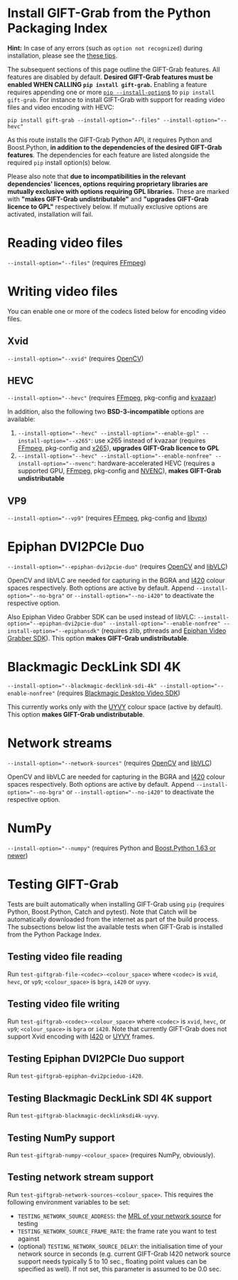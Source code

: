 # Install GIFT-Grab from the Python Packaging Index

**Hint:** In case of any errors (such as `option not recognized`) during installation, please see the [these tips](tips.md#gift-grab-caveats).

The subsequent sections of this page outline the GIFT-Grab features.
All features are disabled by default.
**Desired GIFT-Grab features must be enabled WHEN CALLING `pip install gift-grab`.**
Enabling a feature requires appending one or more [`pip --install-option`s][pip-install-ops] to `pip install gift-grab`.
For instance to install GIFT-Grab with support for reading video files and video encoding with HEVC:

```
pip install gift-grab --install-option="--files" --install-option="--hevc"
```

[pip-install-ops]: https://pip.pypa.io/en/stable/reference/pip_install/#cmdoption-install-option

As this route installs the GIFT-Grab Python API, it requires Python and Boost.Python, **in addition to the dependencies of the desired GIFT-Grab features**.
The dependencies for each feature are listed alongside the required `pip` install option(s) below.

Please also note that **due to incompatibilities in the relevant dependencies' licences, options requiring proprietary libraries are mutually exclusive with options requiring GPL libraries.**
These are marked with **"makes GIFT-Grab undistributable"** and **"upgrades GIFT-Grab licence to GPL"** respectively below.
If mutually exclusive options are activated, installation will fail.


# Reading video files

`--install-option="--files"` (requires [FFmpeg](tips.md#ffmpeg))


# Writing video files

You can enable one or more of the codecs listed below for encoding video files.

## Xvid

`--install-option="--xvid"` (requires [OpenCV](tips.md#opencv))

## HEVC

`--install-option="--hevc"` (requires [FFmpeg](tips.md#ffmpeg), pkg-config and [kvazaar](tips.md#kvazaar))

In addition, also the following two **BSD-3-incompatible** options are available:

1. `--install-option="--hevc" --install-option="--enable-gpl" --install-option="--x265"`: use x265 instead of kvazaar (requires [FFmpeg](tips.md#ffmpeg), pkg-config and [x265](tips.md#x265)), **upgrades GIFT-Grab licence to GPL**
2. `--install-option="--hevc" --install-option="--enable-nonfree" --install-option="--nvenc"`: hardware-accelerated HEVC (requires a supported GPU, [FFmpeg](tips.md#ffmpeg), pkg-config and [NVENC](tips.md#nvenc)), **makes GIFT-Grab undistributable**

## VP9

`--install-option="--vp9"` (requires [FFmpeg](tips.md#ffmpeg), pkg-config and [libvpx](tips.md#libvpx))


# Epiphan DVI2PCIe Duo

`--install-option="--epiphan-dvi2pcie-duo"` (requires [OpenCV](tips.md#opencv) and [libVLC](tips.md#libvlc))

OpenCV and libVLC are needed for capturing in the BGRA and [I420][i420] colour spaces respectively.
Both options are active by default.
Append `--install-option="--no-bgra"` or `--install-option="--no-i420"` to deactivate the respective option.

Also Epiphan Video Grabber SDK can be used instead of libVLC:
`--install-option="--epiphan-dvi2pcie-duo" --install-option="--enable-nonfree" --install-option="--epiphansdk"` (requires zlib, pthreads and [Epiphan Video Grabber SDK](tips.md#epiphan-video-grabbing-sdk)).
This option **makes GIFT-Grab undistributable**.

[i420]: https://wiki.videolan.org/YUV/#I420


# Blackmagic DeckLink SDI 4K

`--install-option="--blackmagic-decklink-sdi-4k" --install-option="--enable-nonfree"` (requires [Blackmagic Desktop Video SDK](tips.md#blackmagic-drivers-and-blackmagic-desktop-video-sdk))

This currently works only with the [UYVY][uyvy] colour space (active by default).
This option **makes GIFT-Grab undistributable**.

[uyvy]: https://wiki.videolan.org/YUV#UYVY


# Network streams

`--install-option="--network-sources"` (requires [OpenCV](tips.md#opencv) and [libVLC](tips.md#libvlc))

OpenCV and libVLC are needed for capturing in the BGRA and [I420][i420] colour spaces respectively.
Both options are active by default.
Append `--install-option="--no-bgra"` or `--install-option="--no-i420"` to deactivate the respective option.


# NumPy

`--install-option="--numpy"` (requires Python and [Boost.Python 1.63 or newer](tips.md#numpy-support-and-boostpython))


# Testing GIFT-Grab

Tests are built automatically when installing GIFT-Grab using `pip` (requires Python, Boost.Python, Catch and pytest).
Note that Catch will be automatically downloaded from the internet as part of the build process.
The subsections below list the available tests when GIFT-Grab is installed from the Python Package Index.

## Testing video file reading

Run `test-giftgrab-file-<codec>-<colour_space>` where `<codec>` is `xvid`, `hevc`, or `vp9`; `<colour_space>` is `bgra`, `i420` or `uyvy`.


## Testing video file writing

Run `test-giftgrab-<codec>-<colour_space>` where `<codec>` is `xvid`, `hevc`, or `vp9`; `<colour_space>` is `bgra` or `i420`.
Note that currently GIFT-Grab does not support Xvid encoding with [I420][i420] or [UYVY][uyvy] frames.


## Testing Epiphan DVI2PCIe Duo support

Run `test-giftgrab-epiphan-dvi2pcieduo-i420`.


## Testing Blackmagic DeckLink SDI 4K support

Run `test-giftgrab-blackmagic-decklinksdi4k-uyvy`.


## Testing NumPy support

Run `test-giftgrab-numpy-<colour_space>` (requires NumPy, obviously).


## Testing network stream support

Run `test-giftgrab-network-sources-<colour_space>`.
This requires the following environment variables to be set:
* `TESTING_NETWORK_SOURCE_ADDRESS`: the [MRL of your network source](https://wiki.videolan.org/Media_resource_locator) for testing
* `TESTING_NETWORK_SOURCE_FRAME_RATE`: the frame rate you want to test against
* (optional) `TESTING_NETWORK_SOURCE_DELAY`: the initialisation time of your network source in seconds (e.g. current GIFT-Grab I420 network source support needs typically 5 to 10 sec., floating point values can be specified as well). If not set, this parameter is assumed to be 0.0 sec.
